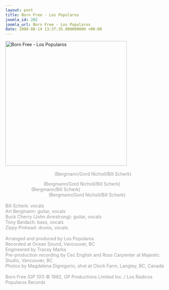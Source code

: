 ```yaml
---
layout: post
title: Born Free - Los Popularos
joomla_id: 202
joomla_url: Born Free - Los Popularos
date: 2008-08-14 13:37:35.000000000 +00:00
---
```

<img src="images/stories/album_covers/album_descriptions/los_popularos-born_free.jpg" alt="Born Free - Los Popularos" title="Born Free - Los Popularos" style="border: 0px solid #000000; width: 378px; height: 388px" width="378" align="bottom" height="388" /><br />
<br />
<span style="color: #ffffff">Get Out of Your House</span><span style="color: #999999"> (Bergmann/Gord Nicholl/Bill Scherk)<br />
</span>
<div>
<span style="color: #ffffff">Can't Come Back</span><span style="color: #999999"><span style="color: #ffffff"> </span>(Bergmann/Gord Nicholl/Bill Scherk)<br />
</span><span style="color: #ffffff">Don't Say It </span><span style="color: #999999">(Bergmann/Bill Scherk)<br />
</span><span style="color: #ffffff">Out On The Frontier</span><span style="color: #999999"> (Bergmann/Gord Nicholl/Bill Scherk)<br />
<br />
Bill Scherk: vocals<br />
Art Bergmann: guitar, vocals<br />
Buck Cherry (John Armstrong): guitar, vocals <br />
Tony Bardach: bass, vocals<br />
Zippy Pinhead: drums,  vocals<br />
<br />
Arranged and produced by Los Popularos<br />
Recorded at Ocean Sound, Vancouver, BC<br />
Engineered by Tracey Marks<br />
</span>
</div>
<div>
<span style="color: #999999">Pre-production recording by Cec English and Ross Carpenter at Majestic Studio, Vancouver, BC<br />
Photos by Magdalena Digregorio, shot at Clock Farm, Langley, BC, Canada</span>
</div>
<div>
<span style="color: #999999"><br />
</span>
</div>
<div>
<span style="color: #999999">Born Free (GP 101) &copy; 1982, GP Productions Limited Inc. / Los Radicos Popularos Records<br />
<br />
</span><br />
</div>
